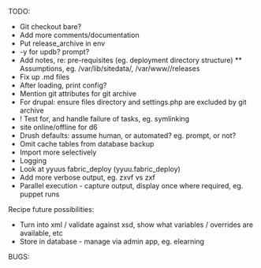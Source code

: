 TODO:

* Git checkout bare?
* Add more comments/documentation
* Put release_archive in env
* -y for updb? prompt?
* Add notes, re: pre-requisites (eg. deployment directory structure)
** Assumptions, eg. /var/lib/sitedata/<sitename>, /var/www/<appname>/releases
* Fix up .md files
* After loading, print config?
* Mention git attributes for git archive
* For drupal: ensure files directory and settings.php are excluded by git archive
* ! Test for, and handle failure of tasks, eg. symlinking
* site online/offline for d6
* Drush defaults: assume human, or automated? eg. prompt, or not?
* Omit cache tables from database backup
* Import more selectively
* Logging
* Look at yyuus fabric_deploy (yyuu.fabric_deploy)
* Add more verbose output, eg. zxvf vs zxf
* Parallel execution - capture output, display once where required, eg. puppet runs

Recipe future possibilities:

* Turn into xml / validate against xsd, show what variables / overrides are available, etc
* Store in database - manage via admin app, eg. elearning

BUGS:

